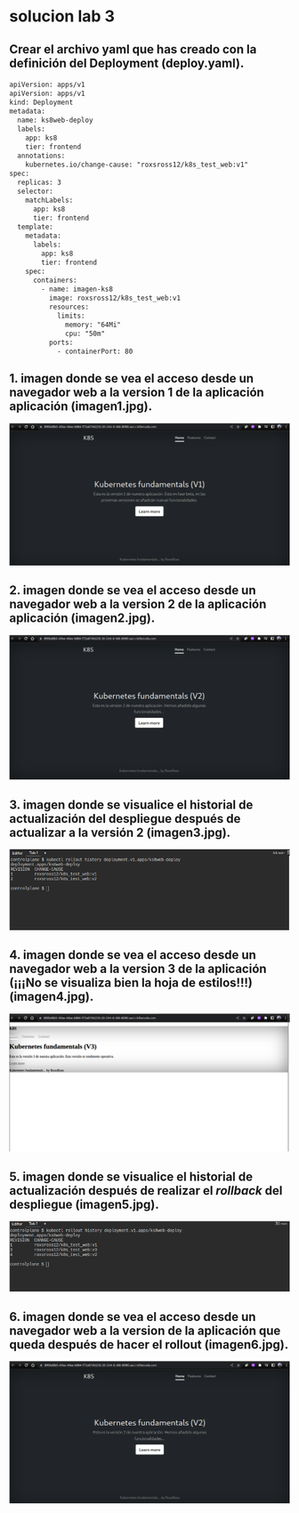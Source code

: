 # solucion lab 3

## Crear el archivo yaml que has creado con la definición del Deployment (**deploy.yaml**).

```
apiVersion: apps/v1
apiVersion: apps/v1
kind: Deployment
metadata:
  name: ks8web-deploy
  labels:
    app: ks8
    tier: frontend
  annotations:
    kubernetes.io/change-cause: "roxsross12/k8s_test_web:v1"
spec:
  replicas: 3
  selector:
    matchLabels:
      app: ks8
      tier: frontend
  template:
    metadata:
      labels:
        app: ks8
        tier: frontend
    spec:
      containers:
        - name: imagen-ks8
          image: roxsross12/k8s_test_web:v1
          resources:
            limits:
              memory: "64Mi"
              cpu: "50m"
          ports:
            - containerPort: 80
```

## 1. imagen donde se vea el acceso desde un navegador web a la version 1 de la aplicación aplicación (**imagen1.jpg**).

![](assets/imagen1.png)

## 2. imagen donde se vea el acceso desde un navegador web a la version 2 de la aplicación aplicación (**imagen2.jpg**).

![](assets/imagen2.png)

## 3. imagen donde se visualice el historial de actualización del despliegue después de actualizar a la versión 2 (**imagen3.jpg**).

![](assets/imagen3.png)

## 4. imagen donde se vea el acceso desde un navegador web a la version 3 de la aplicación (¡¡¡No se visualiza bien la hoja de estilos!!!) (**imagen4.jpg**).

![](assets/imagen4.png)

## 5. imagen donde se visualice el historial de actualización después de realizar el *rollback* del despliegue (**imagen5.jpg**).

![](assets/imagen5.png)

## 6. imagen donde se vea el acceso desde un navegador web a la version de la aplicación que queda después de hacer el rollout (**imagen6.jpg**).

![](assets/imagen6.png)

